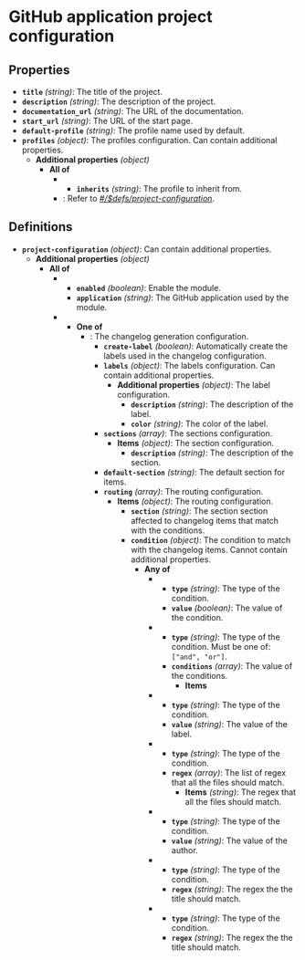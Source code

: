 # GitHub application project configuration

## Properties

- **`title`** _(string)_: The title of the project.
- **`description`** _(string)_: The description of the project.
- **`documentation_url`** _(string)_: The URL of the documentation.
- **`start_url`** _(string)_: The URL of the start page.
- **`default-profile`** _(string)_: The profile name used by default.
- **`profiles`** _(object)_: The profiles configuration. Can contain additional properties.
  - **Additional properties** _(object)_
    - **All of**
      - - **`inherits`** _(string)_: The profile to inherit from.
      - : Refer to _[#/$defs/project-configuration](#%24defs/project-configuration)_.

## Definitions

- <a id="%24defs/project-configuration"></a>**`project-configuration`** _(object)_: Can contain additional properties.
  - **Additional properties** _(object)_
    - **All of**
      - - **`enabled`** _(boolean)_: Enable the module.
        - **`application`** _(string)_: The GitHub application used by the module.
      - - **One of**
          - : The changelog generation configuration.
            - **`create-label`** _(boolean)_: Automatically create the labels used in the changelog configuration.
            - **`labels`** _(object)_: The labels configuration. Can contain additional properties.
              - **Additional properties** _(object)_: The label configuration.
                - **`description`** _(string)_: The description of the label.
                - **`color`** _(string)_: The color of the label.
            - **`sections`** _(array)_: The sections configuration.
              - **Items** _(object)_: The section configuration.
                - **`description`** _(string)_: The description of the section.
            - **`default-section`** _(string)_: The default section for items.
            - **`routing`** _(array)_: The routing configuration.
              - **Items** _(object)_: The routing configuration.
                - **`section`** _(string)_: The section section affected to changelog items that match with the conditions.
                - **`condition`** _(object)_: The condition to match with the changelog items. Cannot contain additional properties.
                  - **Any of**
                    - - **`type`** _(string)_: The type of the condition.
                      - **`value`** _(boolean)_: The value of the condition.
                    - - **`type`** _(string)_: The type of the condition. Must be one of: `["and", "or"]`.
                      - **`conditions`** _(array)_: The value of the conditions.
                        - **Items**
                    - - **`type`** _(string)_: The type of the condition.
                      - **`value`** _(string)_: The value of the label.
                    - - **`type`** _(string)_: The type of the condition.
                      - **`regex`** _(array)_: The list of regex that all the files should match.
                        - **Items** _(string)_: The regex that all the files should match.
                    - - **`type`** _(string)_: The type of the condition.
                      - **`value`** _(string)_: The value of the author.
                    - - **`type`** _(string)_: The type of the condition.
                      - **`regex`** _(string)_: The regex the the title should match.
                    - - **`type`** _(string)_: The type of the condition.
                      - **`regex`** _(string)_: The regex the the title should match.
